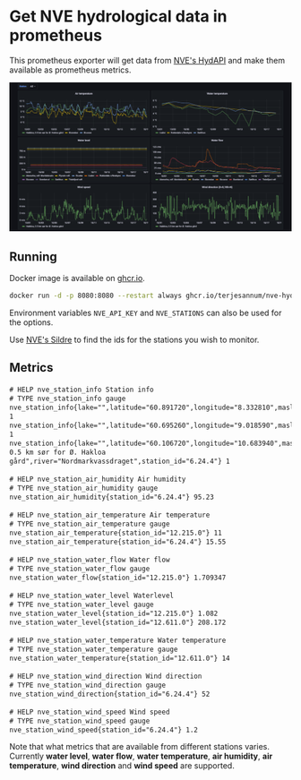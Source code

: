 # Get NVE hydrological data in prometheus

This prometheus exporter will get data from [NVE's HydAPI](https://hydapi.nve.no/) and make them available as prometheus metrics.

![Grafana dashboard](grafana/dashboard.png)

## Running

Docker image is available on [ghcr.io](https://github.com/terjesannum/nve-hydapi-exporter/pkgs/container/nve-hydapi-exporter).

```sh
docker run -d -p 8080:8080 --restart always ghcr.io/terjesannum/nve-hydapi-exporter:5 --key ... --stations 12.215.0,12.611.0 --interval 10 --max-age 24
```

Environment variables `NVE_API_KEY` and `NVE_STATIONS` can also be used for the options.

Use [NVE's Sildre](https://sildre.nve.no/) to find the ids for the stations you wish to monitor.

## Metrics

```
# HELP nve_station_info Station info
# TYPE nve_station_info gauge
nve_station_info{lake="",latitude="60.891720",longitude="8.332810",masl="900",name="Storeskar",river="Hemsil",station_id="12.215.0"} 1
nve_station_info{lake="",latitude="60.695260",longitude="9.018590",masl="211",name="Liaåni",river="Hallingdalsvassdrage",station_id="12.611.0"} 1
nve_station_info{lake="",latitude="60.106720",longitude="10.683940",masl="372",name="Hakkloa, 0.5 km sør for Ø. Hakloa gård",river="Nordmarkvassdraget",station_id="6.24.4"} 1

# HELP nve_station_air_humidity Air humidity
# TYPE nve_station_air_humidity gauge
nve_station_air_humidity{station_id="6.24.4"} 95.23

# HELP nve_station_air_temperature Air temperature
# TYPE nve_station_air_temperature gauge
nve_station_air_temperature{station_id="12.215.0"} 11
nve_station_air_temperature{station_id="6.24.4"} 15.55

# HELP nve_station_water_flow Water flow
# TYPE nve_station_water_flow gauge
nve_station_water_flow{station_id="12.215.0"} 1.709347

# HELP nve_station_water_level Waterlevel
# TYPE nve_station_water_level gauge
nve_station_water_level{station_id="12.215.0"} 1.082
nve_station_water_level{station_id="12.611.0"} 208.172

# HELP nve_station_water_temperature Water temperature
# TYPE nve_station_water_temperature gauge
nve_station_water_temperature{station_id="12.611.0"} 14

# HELP nve_station_wind_direction Wind direction
# TYPE nve_station_wind_direction gauge
nve_station_wind_direction{station_id="6.24.4"} 52

# HELP nve_station_wind_speed Wind speed
# TYPE nve_station_wind_speed gauge
nve_station_wind_speed{station_id="6.24.4"} 1.2
```

Note that what metrics that are available from different stations varies.
Currently **water level**, **water flow**, **water temperature**, **air humidity**, **air temperature**, **wind direction** and **wind speed** are supported.
